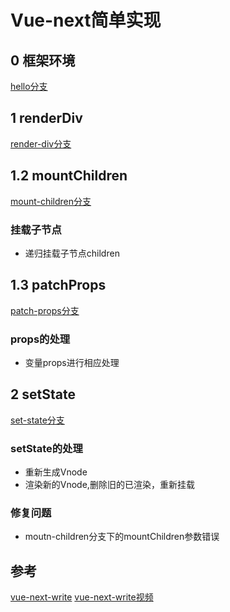 # Vue-next简单实现

## 0 框架环境
[hello分支](https://github.com/codediy/vue-next-diy/tree/hello)

## 1 renderDiv
[render-div分支](https://github.com/codediy/vue-next-diy/tree/render-div)

## 1.2 mountChildren
[mount-children分支](https://github.com/codediy/vue-next-diy/tree/mount-children)
### 挂载子节点
- 递归挂载子节点children

## 1.3 patchProps
[patch-props分支](https://github.com/codediy/vue-next-diy/tree/patch-props)

### props的处理
- 变量props进行相应处理

## 2 setState
[set-state分支](https://github.com/codediy/vue-next-diy/tree/set-state)

### setState的处理
- 重新生成Vnode
- 渲染新的Vnode,删除旧的已渲染，重新挂载

### 修复问题
- moutn-children分支下的mountChildren参数错误

## 参考
[vue-next-write](https://github.com/ruige24601/vue-next-write.git)
[vue-next-write视频](https://www.bilibili.com/video/BV1nT4y1779z)
